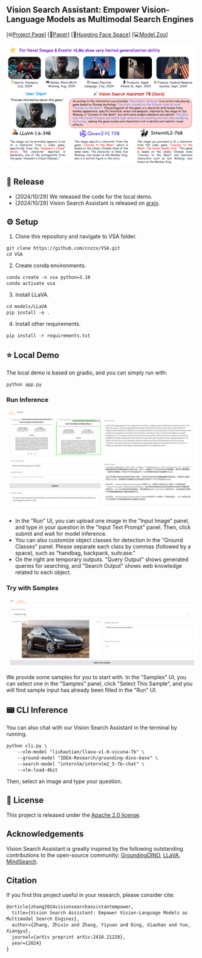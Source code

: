 ## Vision Search Assistant: Empower Vision-Language Models as Multimodal Search Engines

[🌐[Project Page](https://cnzzx.github.io/VSA/)]
[📄[Paper](https://arxiv.org/abs/2410.21220)]
[🤗[Hugging Face Space](https://huggingface.co/spaces/Yiyuan/VSA)]
[💻[Model Zoo](./docs/model_zoo.md)]

<img src="assets/teaser.png">

## 💫 Release

- [2024/10/29] We released the code for the local demo.
- [2024/10/29] Vision Search Assistant is released on [arxiv](https://arxiv.org/abs/2410.21220). 

## ⚙️ Setup

1. Clone this repository and navigate to VSA folder.
```
git clone https://github.com/cnzzx/VSA.git
cd VSA
```

2. Create conda environments.
```
conda create -n vsa python=3.10
conda activate vsa
```

3. Install LLaVA.
```
cd models/LLaVA
pip install -e .
```

4. Install other requirements.
```
pip install -r requirements.txt
```


## ⭐ Local Demo
The local demo is based on gradio, and you can simply run with:

```
python app.py
```

### Run Inference
<img src="assets/inst_01.png">

- In the "Run" UI, you can upload one image in the "Input Image" panel, and type in your question in the "Input Text Prompt" panel. Then, click submit and wait for model inference. 
- You can also customize object classes for detection in the "Ground Classes" panel. Please separate each class by commas (followed by a space), such as "handbag, backpack, suitcase."
- On the right are temporary outputs. "Query Output" shows generated queries for searching, and "Search Output" shows web knowledge related to each object.

### Try with Samples
<img src="assets/inst_02.png">

We provide some samples for you to start with. In the "Samples" UI, you can select one in the "Samples" panel, click "Select This Sample", and you will find sample input has already been filled in the "Run" UI.

## 📟 CLI Inference
You can also chat with our Vision Search Assistant in the terminal by running.

```
python cli.py \
    --vlm-model "liuhaotian/llava-v1.6-vicuna-7b" \
    --ground-model "IDEA-Research/grounding-dino-base" \
    --search-model "internlm/internlm2_5-7b-chat" \
    --vlm-load-4bit
```

Then, select an image and type your question.

## 📝 License

This project is released under the [Apache 2.0 license](LICENSE).

## Acknowledgements
Vision Search Assistant is greatly inspired by the following outstanding contributions to the open-source community: [GroundingDINO](https://github.com/IDEA-Research/GroundingDINO), [LLaVA](https://github.com/haotian-liu/LLaVA), [MindSearch](https://github.com/InternLM/MindSearch).

## Citation

If you find this project useful in your research, please consider cite:

```
@article{zhang2024visionsearchassistantempower,
  title={Vision Search Assistant: Empower Vision-Language Models as Multimodal Search Engines},
  author={Zhang, Zhixin and Zhang, Yiyuan and Ding, Xiaohan and Yue, Xiangyu},
  journal={arXiv preprint arXiv:2410.21220},
  year={2024}
}
```
